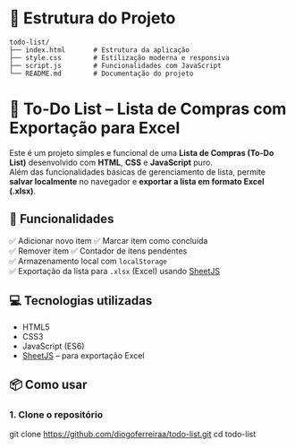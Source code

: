 # 📁 Estrutura do Projeto

```
todo-list/
├── index.html       # Estrutura da aplicação
├── style.css        # Estilização moderna e responsiva
├── script.js        # Funcionalidades com JavaScript
└── README.md        # Documentação do projeto

```

# 📝 To-Do List – Lista de Compras com Exportação para Excel

Este é um projeto simples e funcional de uma **Lista de Compras (To-Do List)** desenvolvido com **HTML**, **CSS** e **JavaScript** puro.  
Além das funcionalidades básicas de gerenciamento de lista, permite **salvar localmente** no navegador e **exportar a lista em formato Excel (.xlsx)**.

## 🚀 Funcionalidades

✅ Adicionar novo item 
✅ Marcar item como concluída  
✅ Remover item
✅ Contador de itens pendentes  
✅ Armazenamento local com `localStorage`  
✅ Exportação da lista para `.xlsx` (Excel) usando [SheetJS](https://sheetjs.com/)

## 💻 Tecnologias utilizadas

- HTML5
- CSS3
- JavaScript (ES6)
- [SheetJS](https://github.com/SheetJS/sheetjs) – para exportação Excel

## 📦 Como usar

### 1. Clone o repositório

git clone https://github.com/diogoferreiraa/todo-list.git
cd todo-list
